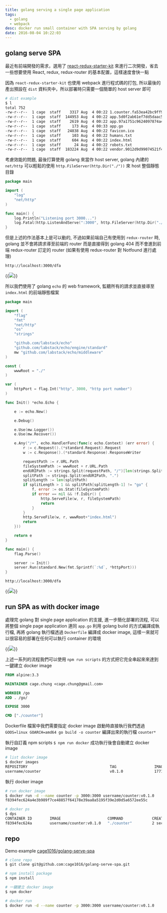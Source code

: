 ```yaml
---
title: golang serving a single page application
tags:
  - golang
  - webpack
desc: docker run small container with SPA serving by golang
date: 2016-08-04 10:22:03
---
```



## golang serve SPA

最近有前端開發的需求，選用了 [react-redux-starter-kit](https://github.com/davezuko/react-redux-starter-kit) 來進行二次開發，省去一些想要使用 React, redux, redux-router 的基本配置，這樣速度會快一點

因為 `react-redux-starter-kit` 也使用 webpack 進行程式碼的打包, 所以最後的產出預設在 `dist` 資料夾中，所以部署時只需要一個簡單的 host server 即可

<!--- more -->

```bash
# dist example
$ l
total 752
-rw-r--r--  1 cage  staff    3317 Aug  4 00:22 1.counter.fa53ea42bc9ff9de19bd.js
-rw-r--r--  1 cage  staff  144953 Aug  4 00:22 app.5d0f2ab61ef7dd5daac5.js
-rw-r--r--  1 cage  staff    2619 Aug  4 00:22 app.97a1751c9624097874a4b54cb93fa067.css
-rw-r--r--  1 cage  staff     173 Aug  4 00:33 app.go
-rw-r--r--  1 cage  staff   24838 Aug  4 00:22 favicon.ico
-rw-r--r--  1 cage  staff     103 Aug  4 00:22 humans.txt
-rw-r--r--  1 cage  staff     604 Aug  4 00:22 index.html
-rw-r--r--  1 cage  staff      24 Aug  4 00:22 robots.txt
-rw-r--r--  1 cage  staff  183224 Aug  4 00:22 vendor.9012d9d99074521f418e.js
```

考慮效能的問題, 最後打算使用 golang 來當作 host server, golang 內建的 `net/http` 可以輕鬆的使用 `http.FileServer(http.Dir("./"))` 來 host 整個靜態目錄

```go
package main

import (
	"log"
	"net/http"
)

func main() {
	log.Println("Listening port 3000...")
	log.Fatal(http.ListenAndServe(":3000", http.FileServer(http.Dir("./"))))
}
```

但是上述的作法基本上是可以動的, 不過如果前端自己有使用到 `redux-router` 時, golang 並不會將請求導至前端的 router 而是直接得到 golang 404 而不會進到前端 redux-router 訂定的 router (如果有使用 redux-router 對 Notfound 進行處理)

```bash
http://localhost:3000/dfa
```

{{<img src="/posts/golang-serve-static-site/golang-serve-static-site-404-golang.png">}}

所以我們使用了 golang `echo` 的 web framework, 監聽所有的請求並直接導至 `index.html` 的前端靜態檔案

```go
package main

import (
	"flag"
	"fmt"
	"net/http"
	"os"
	"strings"

	"github.com/labstack/echo"
	"github.com/labstack/echo/engine/standard"
	mw "github.com/labstack/echo/middleware"
)

const (
	wwwRoot = "./"
)

var (
	httpPort = flag.Int("http", 3000, "http port number")
)

func Init() *echo.Echo {

	e := echo.New()

	e.Debug()

	e.Use(mw.Logger())
	e.Use(mw.Recover())

	e.Any("/*", echo.HandlerFunc(func(c echo.Context) (err error) {
		r := c.Request().(*standard.Request).Request
		w := c.Response().(*standard.Response).ResponseWriter

		requestPath := r.URL.Path
		fileSystemPath := wwwRoot + r.URL.Path
		endURIPath := strings.Split(requestPath, "/")[len(strings.Split(requestPath, "/"))-1]
		splitPath := strings.Split(endURIPath, ".")
		splitLength := len(splitPath)
		if splitLength > 1 && splitPath[splitLength-1] != "go" {
			f, error := os.Stat(fileSystemPath)
			if error == nil && !f.IsDir() {
				http.ServeFile(w, r, fileSystemPath)
				return
			}
		}
		http.ServeFile(w, r, wwwRoot+"index.html")
		return
	}))

	return e
}

func main() {
	flag.Parse()

	server := Init()
	server.Run(standard.New(fmt.Sprintf(`:%d`, *httpPort)))
}
```

```bash
http://localhost:3000/dfa
```

{{<img src="/posts/golang-serve-static-site/golang-serve-static-site-404.jpg">}}

## run SPA as with docker image

處理完 golang 對 single page application 的支援, 進一步簡化部署的流程, 可以將整個 single page application 連同 `app.go` 利用 golang build 的方式編譯成執行檔, 再將 golang 執行檔透過 `Dockerfile` 編譯成 docker image, 這樣一來就可以很容易的部署在任何可以執行 container 的環境

{{<img src="/posts/golang-serve-static-site/golang-serve-static-site-flow.jpg">}}

上述一系列的流程我們可以使用 `npm run scripts` 的方式把它完全串起來來達到一鍵建立 docker image

```Dockerfile
FROM alpine:3.3

MAINTAINER cage.chung <cage.chung@gmail.com>

WORKDIR /go
ADD . /go/

EXPOSE 3000

CMD ["./counter"]
```

Dockerfile 檔案中我們需要指定 docker image 啟動時直接執行我們透過 `GOOS=linux GOARCH=amd64 go build -o counter` 編譯出來的執行檔 `counter*`

執行自訂義 npm scripts `$ npm run docker` 成功執行後會自動建立 docker image

```bash
# list docker image
$ docker images
REPOSITORY                                     TAG                 IMAGE ID            CREATED             SIZE
username/counter                               v0.1.0              1771ddbe0a98        4 seconds ago       14.67 MB
```

執行 docker image

```bash
# run docker image
$ docker run -d --name counter -p 3000:3000 username/counter:v0.1.0
f8394fec624a4e3b989f7ce48857f64178e39aa8a5195f39e2d0d5a6572ee55c

# docker ps
$ dps
CONTAINER ID        IMAGE                     COMMAND             CREATED             STATUS              PORTS                    NAMES
f8394fec624a        username/counter:v0.1.0   "./counter"         2 seconds ago       Up 1 seconds        0.0.0.0:3000->3000/tcp   counter
```

## repo

Demo example [cage1016/golang-serve-spa](https://github.com/cage1016/golang-serve-spa)

```bash
# clone repo
$ git clone git@github.com:cage1016/golang-serve-spa.git

# npm install package
$ npm install

# 一鍵建立 docker image
$ npm docker

# docker run
$ docker run -d --name counter -p 3000:3000 username/counter:v0.1.0
```
